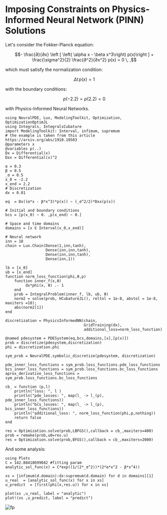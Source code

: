 # Imposing Constraints on Physics-Informed Neural Network (PINN) Solutions

Let's consider the Fokker-Planck equation:

```math
- \frac{∂}{∂x} \left [ \left( \alpha x - \beta x^3\right) p(x)\right ] + \frac{\sigma^2}{2} \frac{∂^2}{∂x^2} p(x) = 0 \, ,
```

which must satisfy the normalization condition:

```math
\Delta t \, p(x) = 1
```

with the boundary conditions:

```math
p(-2.2) = p(2.2) = 0
```

with Physics-Informed Neural Networks.

```@example fokkerplank
using NeuralPDE, Lux, ModelingToolkit, Optimization, OptimizationOptimJL
using Integrals, IntegralsCubature
import ModelingToolkit: Interval, infimum, supremum
# the example is taken from this article https://arxiv.org/abs/1910.10503
@parameters x
@variables p(..)
Dx = Differential(x)
Dxx = Differential(x)^2

α = 0.3
β = 0.5
_σ = 0.5
x_0 = -2.2
x_end = 2.2
# Discretization
dx = 0.01

eq  = Dx((α*x - β*x^3)*p(x)) ~ (_σ^2/2)*Dxx(p(x))

# Initial and boundary conditions
bcs = [p(x_0) ~ 0. ,p(x_end) ~ 0.]

# Space and time domains
domains = [x ∈ Interval(x_0,x_end)]

# Neural network
inn = 18
chain = Lux.Chain(Dense(1,inn,tanh),
                  Dense(inn,inn,tanh),
                  Dense(inn,inn,tanh),
                  Dense(inn,1))

lb = [x_0]
ub = [x_end]
function norm_loss_function(phi,θ,p)
    function inner_f(x,θ)
         dx*phi(x, θ) .- 1
    end
    prob = IntegralProblem(inner_f, lb, ub, θ)
    norm2 = solve(prob, HCubatureJL(), reltol = 1e-8, abstol = 1e-8, maxiters =10);
    abs(norm2[1])
end

discretization = PhysicsInformedNN(chain,
                                   GridTraining(dx),
                                   additional_loss=norm_loss_function)

@named pdesystem = PDESystem(eq,bcs,domains,[x],[p(x)])
prob = discretize(pdesystem,discretization)
phi = discretization.phi

sym_prob = NeuralPDE.symbolic_discretize(pdesystem, discretization)

pde_inner_loss_functions = sym_prob.loss_functions.pde_loss_functions
bcs_inner_loss_functions = sym_prob.loss_functions.bc_loss_functions
aprox_derivative_loss_functions = sym_prob.loss_functions.bc_loss_functions

cb_ = function (p,l)
    println("loss: ", l )
    println("pde_losses: ", map(l_ -> l_(p), pde_inner_loss_functions))
    println("bcs_losses: ", map(l_ -> l_(p), bcs_inner_loss_functions))
    println("additional_loss: ", norm_loss_function(phi,p,nothing))
    return false
end

res = Optimization.solve(prob,LBFGS(),callback = cb_,maxiters=400)
prob = remake(prob,u0=res.u)
res = Optimization.solve(prob,BFGS(),callback = cb_,maxiters=2000)
```

And some analysis:

```@example fokkerplank
using Plots
C = 142.88418699042 #fitting param
analytic_sol_func(x) = C*exp((1/(2*_σ^2))*(2*α*x^2 - β*x^4))

xs = [infimum(d.domain):dx:supremum(d.domain) for d in domains][1]
u_real  = [analytic_sol_func(x) for x in xs]
u_predict  = [first(phi(x,res.u)) for x in xs]

plot(xs ,u_real, label = "analytic")
plot!(xs ,u_predict, label = "predict")
```

![fp](https://user-images.githubusercontent.com/12683885/129405830-3d00c24e-adf1-443b-aa36-6af0e5305821.png)
